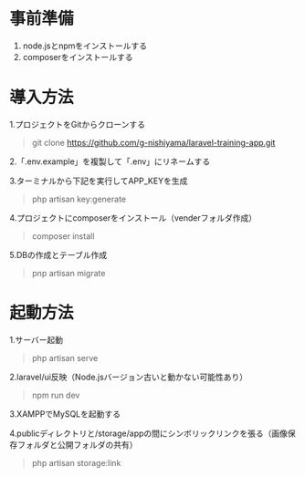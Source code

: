 # 事前準備
1. node.jsとnpmをインストールする
2. composerをインストールする


# 導入方法
1.プロジェクトをGitからクローンする
> git clone https://github.com/g-nishiyama/laravel-training-app.git

2.「.env.example」を複製して「.env」にリネームする

3.ターミナルから下記を実行してAPP_KEYを生成
> php artisan key:generate

4.プロジェクトにcomposerをインストール（venderフォルダ作成）
> composer install

5.DBの作成とテーブル作成
> pnp artisan migrate


# 起動方法

1.サーバー起動
> php artisan serve

2.laravel/ui反映（Node.jsバージョン古いと動かない可能性あり）
> npm run dev

3.XAMPPでMySQLを起動する

4.publicディレクトリと/storage/appの間にシンボリックリンクを張る（画像保存フォルダと公開フォルダの共有）
> php artisan storage:link
